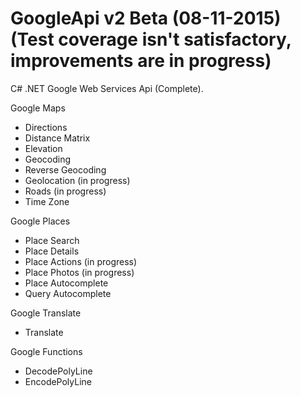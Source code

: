 GoogleApi v2 Beta (08-11-2015) (Test coverage isn't satisfactory, improvements are in progress)
=========

C# .NET Google Web Services Api (Complete).


Google Maps
  * Directions
  * Distance Matrix
  * Elevation
  * Geocoding 
  * Reverse Geocoding
  * Geolocation (in progress)
  * Roads (in progress)
  * Time Zone


Google Places
  * Place Search
  * Place Details
  * Place Actions (in progress)
  * Place Photos (in progress)
  * Place Autocomplete
  * Query Autocomplete


Google Translate 
  * Translate


Google Functions 
  * DecodePolyLine
  * EncodePolyLine

